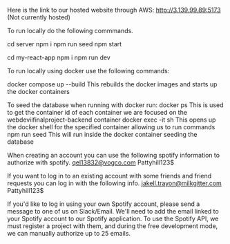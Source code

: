 Here is the link to our hosted website through AWS: http://3.139.99.89:5173 (Not currently hosted)

To run locally do the following commmands.

cd server
npm i
npm run seed 
npm start

cd my-react-app
npm i
npm run dev

To run locally using docker use the following commands:

docker compose up --build               This rebuilds the docker images and starts up the docker containers

To seed the database when running with docker run:
docker ps                               This is used to get the container id of each container we are focused on the webdeviifinalproject-backend container
docker exec -it <container-id> sh       This opens up the docker shell for the specified container allowing us to run commands
npm run seed                            This will run inside the docker container seeding the database

When creating an account you can use the following spotify information to authorize with spotify. 
qel13832@vogco.com
Pattyhill123$

If you want to log in to an existing account with some friends and friend requests you can log in with the following info. 
jakell.trayon@milkgitter.com
Pattyhill123$

If you'd like to log in using your own Spotify account, please send a message to one of us on Slack/Email. We'll need to add the email linked to your Spotify account to our Spotify application. To use the Spotify API, we must register a project with them, and during the free development mode, we can manually authorize up to 25 emails. 
